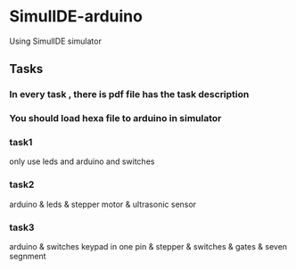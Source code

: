 # SimulIDE-arduino
Using SimulIDE simulator 
## Tasks
### In every task , there is pdf file has the task description 
### You should load hexa file to arduino in simulator 
### task1 
 only use leds and arduino and switches
 ### task2
 arduino & leds & stepper motor & ultrasonic sensor
 ### task3
  arduino & switches keypad in one pin & stepper & switches & gates & seven segnment 
